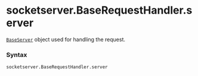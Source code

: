 # socketserver.BaseRequestHandler.server

[`BaseServer`](/modules/socketserver/BaseServer/) object used for handling the request.

### Syntax

```python
socketserver.BaseRequestHandler.server
```
